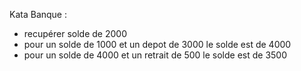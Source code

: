 Kata Banque :
- recupérer solde de 2000
- pour un solde de 1000 et un depot de 3000 le solde est de 4000
- pour un solde de 4000 et un retrait de 500 le solde est de 3500